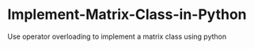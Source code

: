 # Implement-Matrix-Class-in-Python
Use operator overloading to implement a matrix class using python
